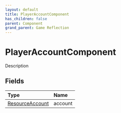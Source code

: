 ```yaml
---
layout: default
title: PlayerAccountComponent
has_children: false
parent: Component
grand_parent: Game Reflection
---
```

# PlayerAccountComponent
Description 

## Fields

| Type | Name |
|:----------|:--------------|
| [ResourceAccount](/riftbreaker-wiki/docs/game-reflection/classes/resource_account/) | account |

